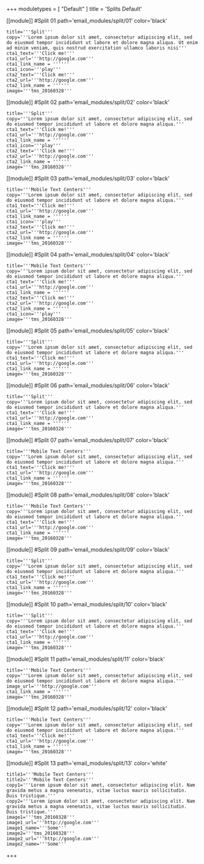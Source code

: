 +++
moduletypes = [ "Default" ]
title = 'Splits Default'

[[module]] #Split 01
path='email_modules/split/01'
color='black'

	title='''Split'''
	copy='''Lorem ipsum dolor sit amet, consectetur adipiscing elit, sed do eiusmod tempor incididunt ut labore et dolore magna aliqua. Ut enim ad minim veniam, quis nostrud exercitation ullamco laboris nisi'''
	cta1_text='''Click me!'''
	cta1_url='''http://google.com'''
	cta1_link_name = ''''''
	cta1_icon='''play'''
	cta2_text='''Click me!'''
	cta2_url='''http://google.com'''
	cta2_link_name = ''''''
	image='''tms_20160328'''

[[module]] #Split 02
path='email_modules/split/02'
color='black'

	title='''Split'''
	copy='''Lorem ipsum dolor sit amet, consectetur adipiscing elit, sed do eiusmod tempor incididunt ut labore et dolore magna aliqua.'''
	cta1_text='''Click me!'''
	cta1_url='''http://google.com'''
	cta1_link_name = ''''''
	cta1_icon='''play'''
	cta2_text='''Click me!'''
	cta2_url='''http://google.com'''
	cta2_link_name = ''''''
	image='''tms_20160328'''

[[module]] #Split 03
path='email_modules/split/03'
color='black'

	title='''Mobile Text Centers'''
	copy='''Lorem ipsum dolor sit amet, consectetur adipiscing elit, sed do eiusmod tempor incididunt ut labore et dolore magna aliqua.'''
	cta1_text='''Click me!'''
	cta1_url='''http://google.com'''
	cta1_link_name = ''''''
	cta1_icon='''play'''
	cta2_text='''Click me!'''
	cta2_url='''http://google.com'''
	cta2_link_name = ''''''
	image='''tms_20160328'''

[[module]] #Split 04
path='email_modules/split/04'
color='black'

	title='''Mobile Text Centers'''
	copy='''Lorem ipsum dolor sit amet, consectetur adipiscing elit, sed do eiusmod tempor incididunt ut labore et dolore magna aliqua.'''
	cta1_text='''Click me!'''
	cta1_url='''http://google.com'''
	cta1_link_name = ''''''
	cta2_text='''Click me!'''
	cta2_url='''http://google.com'''
	cta2_link_name = ''''''
	cta1_icon='''play'''
	image='''tms_20160328'''

[[module]] #Split 05
path='email_modules/split/05'
color='black'

	title='''Split'''
	copy='''Lorem ipsum dolor sit amet, consectetur adipiscing elit, sed do eiusmod tempor incididunt ut labore et dolore magna aliqua.'''
	cta1_text='''Click me!'''
	cta1_url='''http://google.com'''
	cta1_link_name = ''''''
	image='''tms_20160328'''

[[module]] #Split 06
path='email_modules/split/06'
color='black'

	title='''Split'''
	copy='''Lorem ipsum dolor sit amet, consectetur adipiscing elit, sed do eiusmod tempor incididunt ut labore et dolore magna aliqua.'''
	cta1_text='''Click me!'''
	cta1_url='''http://google.com'''
	cta1_link_name = ''''''
	image='''tms_20160328'''

[[module]] #Split 07
path='email_modules/split/07'
color='black'

	title='''Mobile Text Centers'''
	copy='''Lorem ipsum dolor sit amet, consectetur adipiscing elit, sed do eiusmod tempor incididunt ut labore et dolore magna aliqua.'''
	cta1_text='''Click me!'''
	cta1_url='''http://google.com'''
	cta1_link_name = ''''''
	image='''tms_20160328'''

[[module]] #Split 08
path='email_modules/split/08'
color='black'

	title='''Mobile Text Centers'''
	copy='''Lorem ipsum dolor sit amet, consectetur adipiscing elit, sed do eiusmod tempor incididunt ut labore et dolore magna aliqua.'''
	cta1_text='''Click me!'''
	cta1_url='''http://google.com'''
	cta1_link_name = ''''''
	image='''tms_20160328'''

[[module]] #Split 09
path='email_modules/split/09'
color='black'

	title='''Split'''
	copy='''Lorem ipsum dolor sit amet, consectetur adipiscing elit, sed do eiusmod tempor incididunt ut labore et dolore magna aliqua.'''
	cta1_text='''Click me!'''
	cta1_url='''http://google.com'''
	cta1_link_name = ''''''
	image='''tms_20160328'''

[[module]] #Split 10
path='email_modules/split/10'
color='black'

	title='''Split'''
	copy='''Lorem ipsum dolor sit amet, consectetur adipiscing elit, sed do eiusmod tempor incididunt ut labore et dolore magna aliqua.'''
	cta1_text='''Click me!'''
	cta1_url='''http://google.com'''
	cta1_link_name = ''''''
	image='''tms_20160328'''

[[module]] #Split 11
path='email_modules/split/11'
color='black'

	title='''Mobile Text Centers'''
	copy='''Lorem ipsum dolor sit amet, consectetur adipiscing elit, sed do eiusmod tempor incididunt ut labore et dolore magna aliqua.'''
	image_url='''http://google.com'''
	cta1_link_name = ''''''
	image='''tms_20160328'''

[[module]] #Split 12
path='email_modules/split/12'
color='black'

	title='''Mobile Text Centers'''
	copy='''Lorem ipsum dolor sit amet, consectetur adipiscing elit, sed do eiusmod tempor incididunt ut labore et dolore magna aliqua.'''
	cta1_text='''Click me!'''
	cta1_url='''http://google.com'''
	cta1_link_name = ''''''
	image='''tms_20160328'''

[[module]] #Split 13
path='email_modules/split/13'
color='white'

	title1='''Mobile Text Centers'''
	title2='''Mobile Text Centers'''
	copy1='''Lorem ipsum dolor sit amet, consectetur adipiscing elit. Nam gravida metus a magna venenatis, vitae luctus mauris sollicitudin. Duis tristique.'''
	copy2='''Lorem ipsum dolor sit amet, consectetur adipiscing elit. Nam gravida metus a magna venenatis, vitae luctus mauris sollicitudin. Duis tristique.'''
	image1='''tms_20160328'''
    image1_url='''http://google.com'''
    image1_name='''Some'''
    image2='''tms_20160328'''
    image2_url='''http://google.com'''
    image2_name='''Some'''

    


+++